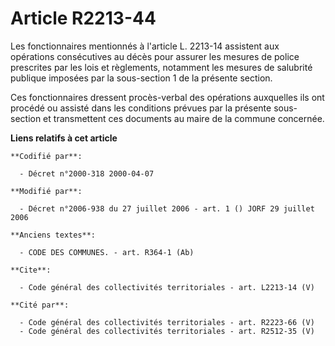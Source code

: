# Article R2213-44

Les fonctionnaires mentionnés à l'article L. 2213-14 assistent aux opérations consécutives au décès pour assurer les mesures
de police prescrites par les lois et règlements, notamment les mesures de salubrité publique imposées par la sous-section 1
de la présente section.

Ces fonctionnaires dressent procès-verbal des opérations auxquelles ils ont procédé ou assisté dans les conditions prévues
par la présente sous-section et transmettent ces documents au maire de la commune concernée.

**Liens relatifs à cet article**

	**Codifié par**:

	  - Décret n°2000-318 2000-04-07

	**Modifié par**:

	  - Décret n°2006-938 du 27 juillet 2006 - art. 1 () JORF 29 juillet 2006

	**Anciens textes**:

	  - CODE DES COMMUNES. - art. R364-1 (Ab)

	**Cite**:

	  - Code général des collectivités territoriales - art. L2213-14 (V)

	**Cité par**:

	  - Code général des collectivités territoriales - art. R2223-66 (V)
	  - Code général des collectivités territoriales - art. R2512-35 (V)
